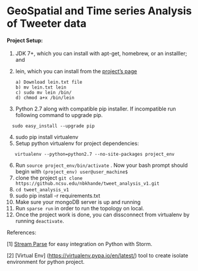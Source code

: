# GeoSpatial and Time series Analysis of Tweeter data

#### Project Setup:

1. JDK 7+, which you can install with apt-get, homebrew, or an installler; and
2. lein, which you can install from the [project’s page](http://leiningen.org/)
   ```
   a) Download lein.txt file
   b) mv lein.txt lein
   c) sudo mv lein /bin/
   d) chmod a+x /bin/lein
   ```

3. Python 2.7 along with compatible pip installer. If incompatible run following command to upgrade pip.  
  ```
    sudo easy_install --upgrade pip
  ```
4. sudo pip install virtualenv
5. Setup python virtualenv for project dependencies:
 ```
    virtualenv --python=python2.7 --no-site-packages project_env
 ```
 
6. Run `source project_env/bin/activate` . Now your bash prompt should begin with 
`(project_env) user@user_machine$ `
7. clone the project `git clone https://github.ncsu.edu/nbkhande/tweet_analysis_v1.git`
8. `cd tweet_analysis_v1`
9. sudo pip install -r requirements.txt
10. Make sure your mongoDB server is up and running
11. Run `sparse run` in order to run the topology on local.
12. Once the project work is done, you can dissconnect from virtualenv by running `deactivate`.

References:

[1] [Stream Parse](https://github.com/Parsely/streamparse) for easy integration on Python with Storm.

[2] [Virtual Env] (https://virtualenv.pypa.io/en/latest/) tool to create isolate environment for python project.
